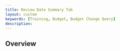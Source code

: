 ```yaml
---
title: Review Date Summary Tab
layout: custom
keywords: [Training, Budget, Budget Change Query]
description: 
---
```


## Overview
